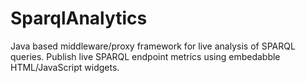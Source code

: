 SparqlAnalytics
===============

Java based middleware/proxy framework for live analysis of SPARQL queries. Publish live SPARQL endpoint metrics using embedabble HTML/JavaScript widgets.

